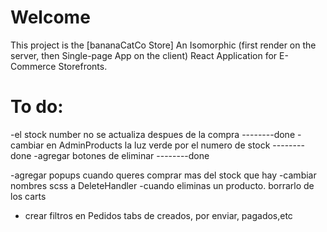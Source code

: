 # Welcome
This project is the [bananaCatCo Store] An Isomorphic (first render on the server, then Single-page App on the client) React Application for E-Commerce Storefronts.

# To do:
-el stock number no se actualiza despues de la compra  --------done
-cambiar en AdminProducts la luz verde por el numero de stock --------done
-agregar botones de eliminar --------done


-agregar popups cuando queres comprar mas del stock que hay
-cambiar nombres scss a DeleteHandler
-cuando eliminas un producto. borrarlo de los carts
- crear filtros en Pedidos tabs de creados, por enviar, pagados,etc
